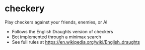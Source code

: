# checkery
Play checkers against your friends, enemies, or AI

- Follows the English Draughts version of checkers
- Bot implemented through a minimax search
- See full rules at https://en.wikipedia.org/wiki/English_draughts
